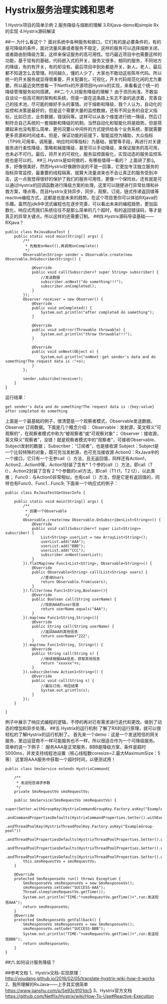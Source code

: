 # Hystrix服务治理实践和思考
1.Hystrix项目的简单示例
2.服务降级与熔断的理解
3.RXjava-demo和simple Rx的实现
4.Hystrix源码解读

##一.为什么看这个？
   面对系统中各种服务和接口，它们有的是必要条件的，有的是可降级的条件，面对流量风暴或者服务不稳定，这样的服务可以选择熔断关闭，或者路由到降级方案，这样来保证服务的高可用性。恰巧最近项目中也需要这样的功能，基于现有的基础，代码嵌入式的开关，服务又很多，相同的服务，不同地方的降级，有的有开关，有的却没有。最后项目中到处都是开关，新人，老人，最后都不知道怎么去管理。时间越久，懂的人少了，大家也不敢动这些陈年代码。所以统一的开关服务就显得很重要，开关配置化，可视化，开关代码规范化闲的尤为重要。所以最近突然想看一下Netflix的开源项目Hystrix的实现，来看看这个统一的降级管理服务如何搭建。
##二.个人对服务降级的理解？
   由于资历尚浅，不敢妄自谈论一些高可用的架构和系统，但是一直在这条路上矢志不渝的追求着，完善自己的技术池，尽可能的做好手头的事情。对于熔断和降级，我个人认为，自动化的监控和决策是最好的，但是这个需要大量的监控数据，还有不同业务的自定义指标，比如日志，业务数据，错误码等。这样可以从各个维度进行统一降级，然后订制符合自己系统的一套熔断和降级的机制。当然自动化和智能化将是趋势。但是搭建起来也没有那么简单，更何况要以中间件的方式提供给各个业务系统，那就需要更多资源和时间成本。但是，保证功能的前提下，智能监控为辅助，大众指标（TP99,可用率，调用量，响应时间等指标）为基础，报警等手段，再进行对关键服务进行柔性降级，策略和梯度降级，甚至可以手动降级，来保证服务的高可用，也未必不可行。最后，将开关的可视化，服务监控面板化，实现动态的服务监控系统也是可以的。
##三.Hystrix是如何做的，有哪些值得一看的？
   上面讲了那么多，好像很美好，然而Hystrix好像跟你说的不是一回事，它更加专注独立服务的指标异常监控，最重要的线程隔离，就算大流量进来也不会让真正的服务受到冲击，这一点我觉得很好的保护了我们的服务可用性，更像一个保险丝。还有就是可以通过Hystrix的回调函数进行降级方案的处理，这里可以随便进行异常处理和补救方案，埋点等。而且Hystrix支持异步，同步，观察，订阅，链式传递返回值等reactive编程方式，这都是也是未来的趋势。在这个项目里你可以体验RXjava的乐趣。虽然在jdk8中流式编程也在逐步完善，可以看出未来的编程趋势，更加函数化，响应式而我们系统往往不是那么简单的几个超时，有的返回错误码，等才是真正的异常关键点。所以这样的还需要订制。
##四.Hystrix源码导读基础——RXjava？
```
public class RxJavaBaseTest {
    public static void main(String[] args) {
        /**
         * 先触发onNext(),再调用onComplete()
         */
        Observable<String> sender = Observable.create(new Observable.OnSubscribe<String>() {

            @Override
            public void call(Subscriber<? super String> subscriber) {
                //发送数据
                subscriber.onNext("do something!!!");
                subscriber.onCompleted();
            }
        });
        Observer receiver = new Observer() {
            @Override
            public void onCompleted() {
                System.out.println("after completed do something");
            }

            @Override
            public void onError(Throwable throwable) {
                System.out.println("throw throwable!!!");
            }

            @Override
            public void onNext(Object o) {
                System.out.println("onNext：get sender's data and do something!The request data is :"+o);
            }
        };

        sender.subscribe(receiver);
    }
}
```
运行结果：
```
get sender's data and do something!The request data is :{key:value}
after completed do something
```

上面是一个最基础的例子，很清楚是一个观察者模式，Observable发送数据，Observer 订阅数据。下面是几个概念介绍：
Observable：发射源，英文释义“可观察的”，在观察者模式中称为“被观察者”或“可观察对象”；
Observer：接收源，英文释义“观察者”，没错！就是观察者模式中的“观察者”，可接收Observable、Subject发射的数据；
Subscriber：“订阅者”，也是接收源
Subject：Subject是一个比较特殊的对象，既可充当发射源，也可充当接收源
Action0：RxJava中的一个接口，它只有一个无参call（）方法，且无返回值，同样还有Action1，Action2...Action9等，Action1封装了含有* 1 个参的call（）方法，即call（T t），Action2封装了含有 2 *个参数的call方法，即call（T1 t1，T2 t2），以此类推；
Func0：与Action0非常相似，也有call（）方法，但是它是有返回值的，同样也有Func0、Func1...Func9;
下面来一个响应式的例子：
```
public class RxJavaTestGetUserInfo {

    public static void main(String[] args) {
        /**
         * 创建一个Observable
         */
        Observable.create(new Observable.OnSubscribe<List<String>>() {
            @Override
            public void call(Subscriber<? super List<String>> subscriber) {
                List<String> userList = new ArrayList<String>();
                userList.add("AAA");
                userList.add("BBB");
                userList.add("CCC");
                subscriber.onNext(userList);
            }
        }).flatMap(new Func1<List<String>, Observable<String>>() {
            @Override
            public Observable<String> call(List<String> users) {
                //查询Users
                return Observable.from(users);
            }
        }).filter(new Func1<String,Boolean>(){
            @Override
            public Boolean call(String userName) {
                //找到AAA的user信息
                return userName.equals("AAA");
            }
        }).map(new Func1<String,String>(){
            @Override
            public String call(String userName) {
                //返回AAA的其他信息
                return userName+"222";
            }
        }).map(new Func1<String, String>() {
            @Override
            public String call(String s) {
                //继续根据AAA信息，获取其他信息
                return "xxxxxx"+s;
            }
        }).subscribe(new Action1<String>() {
            @Override
            public void call(String s) {
                //最后订阅，响应结果
                System.out.println(s);
            }
        });
    }

}
```
例子中展示了响应式编程的逻辑，不停的再对已有需求进行迭代和更改。做到了动态的增加和异步处理。
##五.Hystrix的运行机制
    了解了RX的运行原理，就可以很轻松的了解Hystrix的运行机制了。
    首先来一个demo：这是一个发送短信的网关服务，里边运营商不一样可能服务也不一样，所以很适合作为一个可降级服务。
    简单的说一下例子：
    服务AAA是正常服务，BBB是降级方案，条件是超时5000ms，并发支持线程池设置（核心线程数coresize=2.最大MaximumSize：5等）
    这里将AAA服务中获取一个超时时间，以便测试用！
```
public class SmsService extends HystrixCommand{

    /**
     * 发送短信请求参数
     */
    private SmsRequestVo smsRequestVo;

    public SmsService(SmsRequestVo smsRequestVo) {
        super(Setter.withGroupKey(HystrixCommandGroupKey.Factory.asKey("ExampleGroup"))
                .andCommandPropertiesDefaults(HystrixCommandProperties.Setter().withExecutionTimeoutInMilliseconds(5000))
                .andThreadPoolKey(HystrixThreadPoolKey.Factory.asKey("ExampleGroup-pool"))
                .andThreadPoolPropertiesDefaults(HystrixThreadPoolProperties.Setter().withCoreSize(2))
                .andThreadPoolPropertiesDefaults(HystrixThreadPoolProperties.Setter().withMaximumSize(5))
                .andThreadPoolPropertiesDefaults(HystrixThreadPoolProperties.Setter().withAllowMaximumSizeToDivergeFromCoreSize(true)));
        this.smsRequestVo = smsRequestVo;
    }

    @Override
    protected SmsResponseVo run() throws Exception {
        SmsResponseVo smsResponseVo = new SmsResponseVo();
        smsResponseVo.setCode("SUCCESS-AAA");
        Thread.sleep(smsRequestVo.getTime());
        System.out.println("TIME:"+smsRequestVo.getTime()+",run:发送短信AAA");
        return smsResponseVo;
    }
    @Override
    protected SmsResponseVo getFallback() {
        SmsResponseVo smsResponseVo = new SmsResponseVo();
        smsResponseVo.setCode("SUCCESS-BBB");
        System.out.println("TIME:"+smsRequestVo.getTime()+",run:发送短信BBB");
        return smsResponseVo;
    }
}
```

##六.如何设计服务降级？

##参考文档
1、Hystrix文档-实现原理：
http://youdang.github.io/2016/02/05/translate-hystrix-wiki-how-it-works
2、我所理解的RxJava——上手其实很简单
https://www.jianshu.com/p/5e93c9101dc5
3、Hystrix官方文档
https://github.com/Netflix/Hystrix/wiki/How-To-Use#Reactive-Execution

